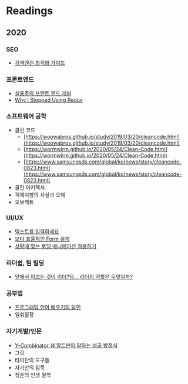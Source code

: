 # Readings

## 2020

### SEO

- [검색엔진 최적화 가이드](https://support.google.com/webmasters/answer/7451184?hl=ko)

### 프론트엔드

- [실용주의 프런트 엔드 개발](https://peter-cho.gitbook.io/book/)
- [Why I Stopped Using Redux](https://dev.to/g_abud/why-i-quit-redux-1knl)

### 소프트웨어 공학

- 클린 코드
    - [https://woowabros.github.io/study/2019/03/20/cleancode.html](https://woowabros.github.io/study/2019/03/20/cleancode.html)
    - [https://wormwlrm.github.io/2020/05/24/Clean-Code.html](https://wormwlrm.github.io/2020/05/24/Clean-Code.html)
    - [https://www.samsungsds.com/global/ko/news/story/cleancode-0823.html](https://www.samsungsds.com/global/ko/news/story/cleancode-0823.html)
- 클린 아키텍처
- 객체지향의 사실과 오해
- 오브젝트

### UI/UX

- [텍스트를 입력하세요](https://brunch.co.kr/@bundi/36?utm_source=gaerae.com&utm_campaign=%EA%B0%9C%EB%B0%9C%EC%9E%90%EC%8A%A4%EB%9F%BD%EB%8B%A4&utm_medium=social)
- [보다 효율적인 Form 설계](https://brunch.co.kr/@blackindigo-red/3)
- [상황에 맞는 로딩 애니메이션 적용하기](https://medium.com/myrealtrip-product/%EC%83%81%ED%99%A9%EC%97%90-%EB%A7%9E%EB%8A%94-%EB%A1%9C%EB%94%A9-%EC%95%A0%EB%8B%88%EB%A9%94%EC%9D%B4%EC%85%98-%EC%A0%81%EC%9A%A9%ED%95%98%EA%B8%B0-2018af51c197)

### 리더쉽, 팀 빌딩
- [앞에서 이끄는 것이 리더?딩... 리더의 역할은 무엇일까?](https://support.google.com/webmasters/answer/7451184?hl=ko)

### 공부법

- [프로그래밍 언어 배우기의 달인](http://m.egloos.zum.com/agile/v/5664879)
- 일취월장

### 자기계발/인문
 
- [Y-Combinator 샘 알트만이 말하는 성공 방정식](https://medium.com/@sonujung/%EC%83%98-%EC%95%8C%ED%8A%B8%EB%A7%8C%EC%9D%B4-%EB%A7%90%ED%95%98%EB%8A%94-%EC%84%B1%EA%B3%B5-%EB%B0%A9%EC%A0%95%EC%8B%9D-176a0756dbcb)
- 그릿
- 타이탄의 도구들
- 자기만의 침묵
- 청춘의 인생 철학
